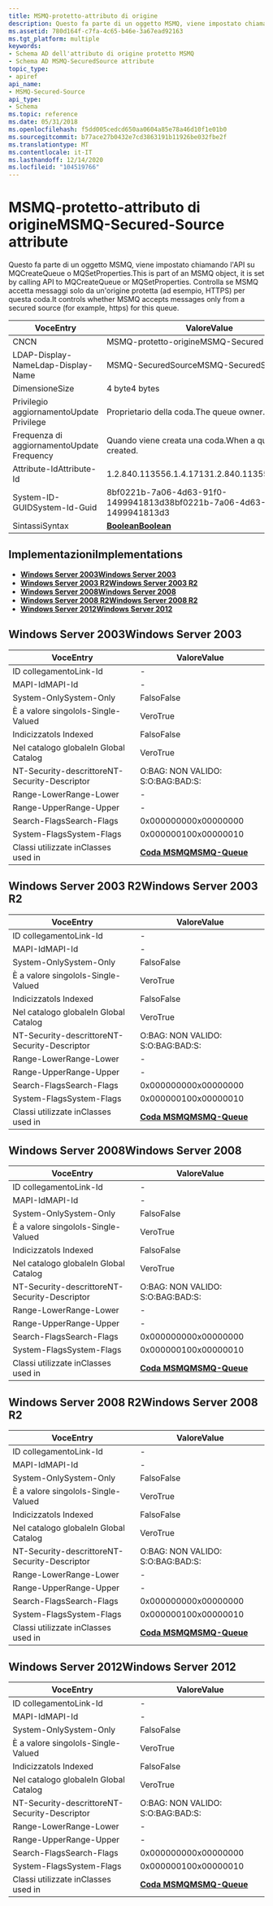```yaml
---
title: MSMQ-protetto-attributo di origine
description: Questo fa parte di un oggetto MSMQ, viene impostato chiamando l'API su MQCreateQueue o MQSetProperties. Controlla se MSMQ accetta messaggi solo da un'origine protetta (ad esempio, HTTPS) per questa coda.
ms.assetid: 780d164f-c7fa-4c65-b46e-3a67ead92163
ms.tgt_platform: multiple
keywords:
- Schema AD dell'attributo di origine protetto MSMQ
- Schema AD MSMQ-SecuredSource attribute
topic_type:
- apiref
api_name:
- MSMQ-Secured-Source
api_type:
- Schema
ms.topic: reference
ms.date: 05/31/2018
ms.openlocfilehash: f5dd005cedcd650aa0604a85e78a46d10f1e01b0
ms.sourcegitcommit: b77ace27b0432e7cd3863191b11926be032fbe2f
ms.translationtype: MT
ms.contentlocale: it-IT
ms.lasthandoff: 12/14/2020
ms.locfileid: "104519766"
---
```

# <a name="msmq-secured-source-attribute"></a><span data-ttu-id="81769-106">MSMQ-protetto-attributo di origine</span><span class="sxs-lookup"><span data-stu-id="81769-106">MSMQ-Secured-Source attribute</span></span>

<span data-ttu-id="81769-107">Questo fa parte di un oggetto MSMQ, viene impostato chiamando l'API su MQCreateQueue o MQSetProperties.</span><span class="sxs-lookup"><span data-stu-id="81769-107">This is part of an MSMQ object, it is set by calling API to MQCreateQueue or MQSetProperties.</span></span> <span data-ttu-id="81769-108">Controlla se MSMQ accetta messaggi solo da un'origine protetta (ad esempio, HTTPS) per questa coda.</span><span class="sxs-lookup"><span data-stu-id="81769-108">It controls whether MSMQ accepts messages only from a secured source (for example, https) for this queue.</span></span>



| <span data-ttu-id="81769-109">Voce</span><span class="sxs-lookup"><span data-stu-id="81769-109">Entry</span></span> | <span data-ttu-id="81769-110">Valore</span><span class="sxs-lookup"><span data-stu-id="81769-110">Value</span></span> |
|-------------------|--------------------------------------|
| <span data-ttu-id="81769-111">CN</span><span class="sxs-lookup"><span data-stu-id="81769-111">CN</span></span>                | <span data-ttu-id="81769-112">MSMQ-protetto-origine</span><span class="sxs-lookup"><span data-stu-id="81769-112">MSMQ-Secured-Source</span></span>                  |
| <span data-ttu-id="81769-113">LDAP-Display-Name</span><span class="sxs-lookup"><span data-stu-id="81769-113">Ldap-Display-Name</span></span> | <span data-ttu-id="81769-114">MSMQ-SecuredSource</span><span class="sxs-lookup"><span data-stu-id="81769-114">MSMQ-SecuredSource</span></span>                   |
| <span data-ttu-id="81769-115">Dimensione</span><span class="sxs-lookup"><span data-stu-id="81769-115">Size</span></span>              | <span data-ttu-id="81769-116">4 byte</span><span class="sxs-lookup"><span data-stu-id="81769-116">4 bytes</span></span>                              |
| <span data-ttu-id="81769-117">Privilegio aggiornamento</span><span class="sxs-lookup"><span data-stu-id="81769-117">Update Privilege</span></span>  | <span data-ttu-id="81769-118">Proprietario della coda.</span><span class="sxs-lookup"><span data-stu-id="81769-118">The queue owner.</span></span>                     |
| <span data-ttu-id="81769-119">Frequenza di aggiornamento</span><span class="sxs-lookup"><span data-stu-id="81769-119">Update Frequency</span></span>  | <span data-ttu-id="81769-120">Quando viene creata una coda.</span><span class="sxs-lookup"><span data-stu-id="81769-120">When a queue is created.</span></span>             |
| <span data-ttu-id="81769-121">Attribute-Id</span><span class="sxs-lookup"><span data-stu-id="81769-121">Attribute-Id</span></span>      | <span data-ttu-id="81769-122">1.2.840.113556.1.4.1713</span><span class="sxs-lookup"><span data-stu-id="81769-122">1.2.840.113556.1.4.1713</span></span>              |
| <span data-ttu-id="81769-123">System-ID-GUID</span><span class="sxs-lookup"><span data-stu-id="81769-123">System-Id-Guid</span></span>    | <span data-ttu-id="81769-124">8bf0221b-7a06-4d63-91f0-1499941813d3</span><span class="sxs-lookup"><span data-stu-id="81769-124">8bf0221b-7a06-4d63-91f0-1499941813d3</span></span> |
| <span data-ttu-id="81769-125">Sintassi</span><span class="sxs-lookup"><span data-stu-id="81769-125">Syntax</span></span>            | [<span data-ttu-id="81769-126">**Boolean**</span><span class="sxs-lookup"><span data-stu-id="81769-126">**Boolean**</span></span>](s-boolean.md)         |



## <a name="implementations"></a><span data-ttu-id="81769-127">Implementazioni</span><span class="sxs-lookup"><span data-stu-id="81769-127">Implementations</span></span>

-   [<span data-ttu-id="81769-128">**Windows Server 2003**</span><span class="sxs-lookup"><span data-stu-id="81769-128">**Windows Server 2003**</span></span>](#windows-server-2003)
-   [<span data-ttu-id="81769-129">**Windows Server 2003 R2**</span><span class="sxs-lookup"><span data-stu-id="81769-129">**Windows Server 2003 R2**</span></span>](#windows-server-2003-r2)
-   [<span data-ttu-id="81769-130">**Windows Server 2008**</span><span class="sxs-lookup"><span data-stu-id="81769-130">**Windows Server 2008**</span></span>](#windows-server-2008)
-   [<span data-ttu-id="81769-131">**Windows Server 2008 R2**</span><span class="sxs-lookup"><span data-stu-id="81769-131">**Windows Server 2008 R2**</span></span>](#windows-server-2008-r2)
-   [<span data-ttu-id="81769-132">**Windows Server 2012**</span><span class="sxs-lookup"><span data-stu-id="81769-132">**Windows Server 2012**</span></span>](#windows-server-2012)

## <a name="windows-server-2003"></a><span data-ttu-id="81769-133">Windows Server 2003</span><span class="sxs-lookup"><span data-stu-id="81769-133">Windows Server 2003</span></span>



| <span data-ttu-id="81769-134">Voce</span><span class="sxs-lookup"><span data-stu-id="81769-134">Entry</span></span> | <span data-ttu-id="81769-135">Valore</span><span class="sxs-lookup"><span data-stu-id="81769-135">Value</span></span> |
|------------------------|----------------------------------------------|
| <span data-ttu-id="81769-136">ID collegamento</span><span class="sxs-lookup"><span data-stu-id="81769-136">Link-Id</span></span>                | \-                                           |
| <span data-ttu-id="81769-137">MAPI-Id</span><span class="sxs-lookup"><span data-stu-id="81769-137">MAPI-Id</span></span>                | \-                                           |
| <span data-ttu-id="81769-138">System-Only</span><span class="sxs-lookup"><span data-stu-id="81769-138">System-Only</span></span>            | <span data-ttu-id="81769-139">Falso</span><span class="sxs-lookup"><span data-stu-id="81769-139">False</span></span>                                        |
| <span data-ttu-id="81769-140">È a valore singolo</span><span class="sxs-lookup"><span data-stu-id="81769-140">Is-Single-Valued</span></span>       | <span data-ttu-id="81769-141">Vero</span><span class="sxs-lookup"><span data-stu-id="81769-141">True</span></span>                                         |
| <span data-ttu-id="81769-142">Indicizzato</span><span class="sxs-lookup"><span data-stu-id="81769-142">Is Indexed</span></span>             | <span data-ttu-id="81769-143">Falso</span><span class="sxs-lookup"><span data-stu-id="81769-143">False</span></span>                                        |
| <span data-ttu-id="81769-144">Nel catalogo globale</span><span class="sxs-lookup"><span data-stu-id="81769-144">In Global Catalog</span></span>      | <span data-ttu-id="81769-145">Vero</span><span class="sxs-lookup"><span data-stu-id="81769-145">True</span></span>                                         |
| <span data-ttu-id="81769-146">NT-Security-descrittore</span><span class="sxs-lookup"><span data-stu-id="81769-146">NT-Security-Descriptor</span></span> | <span data-ttu-id="81769-147">O:BAG: NON VALIDO: S:</span><span class="sxs-lookup"><span data-stu-id="81769-147">O:BAG:BAD:S:</span></span>                                 |
| <span data-ttu-id="81769-148">Range-Lower</span><span class="sxs-lookup"><span data-stu-id="81769-148">Range-Lower</span></span>            | \-                                           |
| <span data-ttu-id="81769-149">Range-Upper</span><span class="sxs-lookup"><span data-stu-id="81769-149">Range-Upper</span></span>            | \-                                           |
| <span data-ttu-id="81769-150">Search-Flags</span><span class="sxs-lookup"><span data-stu-id="81769-150">Search-Flags</span></span>           | <span data-ttu-id="81769-151">0x00000000</span><span class="sxs-lookup"><span data-stu-id="81769-151">0x00000000</span></span>                                   |
| <span data-ttu-id="81769-152">System-Flags</span><span class="sxs-lookup"><span data-stu-id="81769-152">System-Flags</span></span>           | <span data-ttu-id="81769-153">0x00000010</span><span class="sxs-lookup"><span data-stu-id="81769-153">0x00000010</span></span>                                   |
| <span data-ttu-id="81769-154">Classi utilizzate in</span><span class="sxs-lookup"><span data-stu-id="81769-154">Classes used in</span></span>        | [<span data-ttu-id="81769-155">**Coda MSMQ**</span><span class="sxs-lookup"><span data-stu-id="81769-155">**MSMQ-Queue**</span></span>](c-msmqqueue.md)<br/> |



## <a name="windows-server-2003-r2"></a><span data-ttu-id="81769-156">Windows Server 2003 R2</span><span class="sxs-lookup"><span data-stu-id="81769-156">Windows Server 2003 R2</span></span>



| <span data-ttu-id="81769-157">Voce</span><span class="sxs-lookup"><span data-stu-id="81769-157">Entry</span></span> | <span data-ttu-id="81769-158">Valore</span><span class="sxs-lookup"><span data-stu-id="81769-158">Value</span></span> |
|------------------------|----------------------------------------------|
| <span data-ttu-id="81769-159">ID collegamento</span><span class="sxs-lookup"><span data-stu-id="81769-159">Link-Id</span></span>                | \-                                           |
| <span data-ttu-id="81769-160">MAPI-Id</span><span class="sxs-lookup"><span data-stu-id="81769-160">MAPI-Id</span></span>                | \-                                           |
| <span data-ttu-id="81769-161">System-Only</span><span class="sxs-lookup"><span data-stu-id="81769-161">System-Only</span></span>            | <span data-ttu-id="81769-162">Falso</span><span class="sxs-lookup"><span data-stu-id="81769-162">False</span></span>                                        |
| <span data-ttu-id="81769-163">È a valore singolo</span><span class="sxs-lookup"><span data-stu-id="81769-163">Is-Single-Valued</span></span>       | <span data-ttu-id="81769-164">Vero</span><span class="sxs-lookup"><span data-stu-id="81769-164">True</span></span>                                         |
| <span data-ttu-id="81769-165">Indicizzato</span><span class="sxs-lookup"><span data-stu-id="81769-165">Is Indexed</span></span>             | <span data-ttu-id="81769-166">Falso</span><span class="sxs-lookup"><span data-stu-id="81769-166">False</span></span>                                        |
| <span data-ttu-id="81769-167">Nel catalogo globale</span><span class="sxs-lookup"><span data-stu-id="81769-167">In Global Catalog</span></span>      | <span data-ttu-id="81769-168">Vero</span><span class="sxs-lookup"><span data-stu-id="81769-168">True</span></span>                                         |
| <span data-ttu-id="81769-169">NT-Security-descrittore</span><span class="sxs-lookup"><span data-stu-id="81769-169">NT-Security-Descriptor</span></span> | <span data-ttu-id="81769-170">O:BAG: NON VALIDO: S:</span><span class="sxs-lookup"><span data-stu-id="81769-170">O:BAG:BAD:S:</span></span>                                 |
| <span data-ttu-id="81769-171">Range-Lower</span><span class="sxs-lookup"><span data-stu-id="81769-171">Range-Lower</span></span>            | \-                                           |
| <span data-ttu-id="81769-172">Range-Upper</span><span class="sxs-lookup"><span data-stu-id="81769-172">Range-Upper</span></span>            | \-                                           |
| <span data-ttu-id="81769-173">Search-Flags</span><span class="sxs-lookup"><span data-stu-id="81769-173">Search-Flags</span></span>           | <span data-ttu-id="81769-174">0x00000000</span><span class="sxs-lookup"><span data-stu-id="81769-174">0x00000000</span></span>                                   |
| <span data-ttu-id="81769-175">System-Flags</span><span class="sxs-lookup"><span data-stu-id="81769-175">System-Flags</span></span>           | <span data-ttu-id="81769-176">0x00000010</span><span class="sxs-lookup"><span data-stu-id="81769-176">0x00000010</span></span>                                   |
| <span data-ttu-id="81769-177">Classi utilizzate in</span><span class="sxs-lookup"><span data-stu-id="81769-177">Classes used in</span></span>        | [<span data-ttu-id="81769-178">**Coda MSMQ**</span><span class="sxs-lookup"><span data-stu-id="81769-178">**MSMQ-Queue**</span></span>](c-msmqqueue.md)<br/> |



## <a name="windows-server-2008"></a><span data-ttu-id="81769-179">Windows Server 2008</span><span class="sxs-lookup"><span data-stu-id="81769-179">Windows Server 2008</span></span>



| <span data-ttu-id="81769-180">Voce</span><span class="sxs-lookup"><span data-stu-id="81769-180">Entry</span></span> | <span data-ttu-id="81769-181">Valore</span><span class="sxs-lookup"><span data-stu-id="81769-181">Value</span></span> |
|------------------------|----------------------------------------------|
| <span data-ttu-id="81769-182">ID collegamento</span><span class="sxs-lookup"><span data-stu-id="81769-182">Link-Id</span></span>                | \-                                           |
| <span data-ttu-id="81769-183">MAPI-Id</span><span class="sxs-lookup"><span data-stu-id="81769-183">MAPI-Id</span></span>                | \-                                           |
| <span data-ttu-id="81769-184">System-Only</span><span class="sxs-lookup"><span data-stu-id="81769-184">System-Only</span></span>            | <span data-ttu-id="81769-185">Falso</span><span class="sxs-lookup"><span data-stu-id="81769-185">False</span></span>                                        |
| <span data-ttu-id="81769-186">È a valore singolo</span><span class="sxs-lookup"><span data-stu-id="81769-186">Is-Single-Valued</span></span>       | <span data-ttu-id="81769-187">Vero</span><span class="sxs-lookup"><span data-stu-id="81769-187">True</span></span>                                         |
| <span data-ttu-id="81769-188">Indicizzato</span><span class="sxs-lookup"><span data-stu-id="81769-188">Is Indexed</span></span>             | <span data-ttu-id="81769-189">Falso</span><span class="sxs-lookup"><span data-stu-id="81769-189">False</span></span>                                        |
| <span data-ttu-id="81769-190">Nel catalogo globale</span><span class="sxs-lookup"><span data-stu-id="81769-190">In Global Catalog</span></span>      | <span data-ttu-id="81769-191">Vero</span><span class="sxs-lookup"><span data-stu-id="81769-191">True</span></span>                                         |
| <span data-ttu-id="81769-192">NT-Security-descrittore</span><span class="sxs-lookup"><span data-stu-id="81769-192">NT-Security-Descriptor</span></span> | <span data-ttu-id="81769-193">O:BAG: NON VALIDO: S:</span><span class="sxs-lookup"><span data-stu-id="81769-193">O:BAG:BAD:S:</span></span>                                 |
| <span data-ttu-id="81769-194">Range-Lower</span><span class="sxs-lookup"><span data-stu-id="81769-194">Range-Lower</span></span>            | \-                                           |
| <span data-ttu-id="81769-195">Range-Upper</span><span class="sxs-lookup"><span data-stu-id="81769-195">Range-Upper</span></span>            | \-                                           |
| <span data-ttu-id="81769-196">Search-Flags</span><span class="sxs-lookup"><span data-stu-id="81769-196">Search-Flags</span></span>           | <span data-ttu-id="81769-197">0x00000000</span><span class="sxs-lookup"><span data-stu-id="81769-197">0x00000000</span></span>                                   |
| <span data-ttu-id="81769-198">System-Flags</span><span class="sxs-lookup"><span data-stu-id="81769-198">System-Flags</span></span>           | <span data-ttu-id="81769-199">0x00000010</span><span class="sxs-lookup"><span data-stu-id="81769-199">0x00000010</span></span>                                   |
| <span data-ttu-id="81769-200">Classi utilizzate in</span><span class="sxs-lookup"><span data-stu-id="81769-200">Classes used in</span></span>        | [<span data-ttu-id="81769-201">**Coda MSMQ**</span><span class="sxs-lookup"><span data-stu-id="81769-201">**MSMQ-Queue**</span></span>](c-msmqqueue.md)<br/> |



## <a name="windows-server-2008-r2"></a><span data-ttu-id="81769-202">Windows Server 2008 R2</span><span class="sxs-lookup"><span data-stu-id="81769-202">Windows Server 2008 R2</span></span>



| <span data-ttu-id="81769-203">Voce</span><span class="sxs-lookup"><span data-stu-id="81769-203">Entry</span></span> | <span data-ttu-id="81769-204">Valore</span><span class="sxs-lookup"><span data-stu-id="81769-204">Value</span></span> |
|------------------------|----------------------------------------------|
| <span data-ttu-id="81769-205">ID collegamento</span><span class="sxs-lookup"><span data-stu-id="81769-205">Link-Id</span></span>                | \-                                           |
| <span data-ttu-id="81769-206">MAPI-Id</span><span class="sxs-lookup"><span data-stu-id="81769-206">MAPI-Id</span></span>                | \-                                           |
| <span data-ttu-id="81769-207">System-Only</span><span class="sxs-lookup"><span data-stu-id="81769-207">System-Only</span></span>            | <span data-ttu-id="81769-208">Falso</span><span class="sxs-lookup"><span data-stu-id="81769-208">False</span></span>                                        |
| <span data-ttu-id="81769-209">È a valore singolo</span><span class="sxs-lookup"><span data-stu-id="81769-209">Is-Single-Valued</span></span>       | <span data-ttu-id="81769-210">Vero</span><span class="sxs-lookup"><span data-stu-id="81769-210">True</span></span>                                         |
| <span data-ttu-id="81769-211">Indicizzato</span><span class="sxs-lookup"><span data-stu-id="81769-211">Is Indexed</span></span>             | <span data-ttu-id="81769-212">Falso</span><span class="sxs-lookup"><span data-stu-id="81769-212">False</span></span>                                        |
| <span data-ttu-id="81769-213">Nel catalogo globale</span><span class="sxs-lookup"><span data-stu-id="81769-213">In Global Catalog</span></span>      | <span data-ttu-id="81769-214">Vero</span><span class="sxs-lookup"><span data-stu-id="81769-214">True</span></span>                                         |
| <span data-ttu-id="81769-215">NT-Security-descrittore</span><span class="sxs-lookup"><span data-stu-id="81769-215">NT-Security-Descriptor</span></span> | <span data-ttu-id="81769-216">O:BAG: NON VALIDO: S:</span><span class="sxs-lookup"><span data-stu-id="81769-216">O:BAG:BAD:S:</span></span>                                 |
| <span data-ttu-id="81769-217">Range-Lower</span><span class="sxs-lookup"><span data-stu-id="81769-217">Range-Lower</span></span>            | \-                                           |
| <span data-ttu-id="81769-218">Range-Upper</span><span class="sxs-lookup"><span data-stu-id="81769-218">Range-Upper</span></span>            | \-                                           |
| <span data-ttu-id="81769-219">Search-Flags</span><span class="sxs-lookup"><span data-stu-id="81769-219">Search-Flags</span></span>           | <span data-ttu-id="81769-220">0x00000000</span><span class="sxs-lookup"><span data-stu-id="81769-220">0x00000000</span></span>                                   |
| <span data-ttu-id="81769-221">System-Flags</span><span class="sxs-lookup"><span data-stu-id="81769-221">System-Flags</span></span>           | <span data-ttu-id="81769-222">0x00000010</span><span class="sxs-lookup"><span data-stu-id="81769-222">0x00000010</span></span>                                   |
| <span data-ttu-id="81769-223">Classi utilizzate in</span><span class="sxs-lookup"><span data-stu-id="81769-223">Classes used in</span></span>        | [<span data-ttu-id="81769-224">**Coda MSMQ**</span><span class="sxs-lookup"><span data-stu-id="81769-224">**MSMQ-Queue**</span></span>](c-msmqqueue.md)<br/> |



## <a name="windows-server-2012"></a><span data-ttu-id="81769-225">Windows Server 2012</span><span class="sxs-lookup"><span data-stu-id="81769-225">Windows Server 2012</span></span>



| <span data-ttu-id="81769-226">Voce</span><span class="sxs-lookup"><span data-stu-id="81769-226">Entry</span></span> | <span data-ttu-id="81769-227">Valore</span><span class="sxs-lookup"><span data-stu-id="81769-227">Value</span></span> |
|------------------------|----------------------------------------------|
| <span data-ttu-id="81769-228">ID collegamento</span><span class="sxs-lookup"><span data-stu-id="81769-228">Link-Id</span></span>                | \-                                           |
| <span data-ttu-id="81769-229">MAPI-Id</span><span class="sxs-lookup"><span data-stu-id="81769-229">MAPI-Id</span></span>                | \-                                           |
| <span data-ttu-id="81769-230">System-Only</span><span class="sxs-lookup"><span data-stu-id="81769-230">System-Only</span></span>            | <span data-ttu-id="81769-231">Falso</span><span class="sxs-lookup"><span data-stu-id="81769-231">False</span></span>                                        |
| <span data-ttu-id="81769-232">È a valore singolo</span><span class="sxs-lookup"><span data-stu-id="81769-232">Is-Single-Valued</span></span>       | <span data-ttu-id="81769-233">Vero</span><span class="sxs-lookup"><span data-stu-id="81769-233">True</span></span>                                         |
| <span data-ttu-id="81769-234">Indicizzato</span><span class="sxs-lookup"><span data-stu-id="81769-234">Is Indexed</span></span>             | <span data-ttu-id="81769-235">Falso</span><span class="sxs-lookup"><span data-stu-id="81769-235">False</span></span>                                        |
| <span data-ttu-id="81769-236">Nel catalogo globale</span><span class="sxs-lookup"><span data-stu-id="81769-236">In Global Catalog</span></span>      | <span data-ttu-id="81769-237">Vero</span><span class="sxs-lookup"><span data-stu-id="81769-237">True</span></span>                                         |
| <span data-ttu-id="81769-238">NT-Security-descrittore</span><span class="sxs-lookup"><span data-stu-id="81769-238">NT-Security-Descriptor</span></span> | <span data-ttu-id="81769-239">O:BAG: NON VALIDO: S:</span><span class="sxs-lookup"><span data-stu-id="81769-239">O:BAG:BAD:S:</span></span>                                 |
| <span data-ttu-id="81769-240">Range-Lower</span><span class="sxs-lookup"><span data-stu-id="81769-240">Range-Lower</span></span>            | \-                                           |
| <span data-ttu-id="81769-241">Range-Upper</span><span class="sxs-lookup"><span data-stu-id="81769-241">Range-Upper</span></span>            | \-                                           |
| <span data-ttu-id="81769-242">Search-Flags</span><span class="sxs-lookup"><span data-stu-id="81769-242">Search-Flags</span></span>           | <span data-ttu-id="81769-243">0x00000000</span><span class="sxs-lookup"><span data-stu-id="81769-243">0x00000000</span></span>                                   |
| <span data-ttu-id="81769-244">System-Flags</span><span class="sxs-lookup"><span data-stu-id="81769-244">System-Flags</span></span>           | <span data-ttu-id="81769-245">0x00000010</span><span class="sxs-lookup"><span data-stu-id="81769-245">0x00000010</span></span>                                   |
| <span data-ttu-id="81769-246">Classi utilizzate in</span><span class="sxs-lookup"><span data-stu-id="81769-246">Classes used in</span></span>        | [<span data-ttu-id="81769-247">**Coda MSMQ**</span><span class="sxs-lookup"><span data-stu-id="81769-247">**MSMQ-Queue**</span></span>](c-msmqqueue.md)<br/> |



 

 





